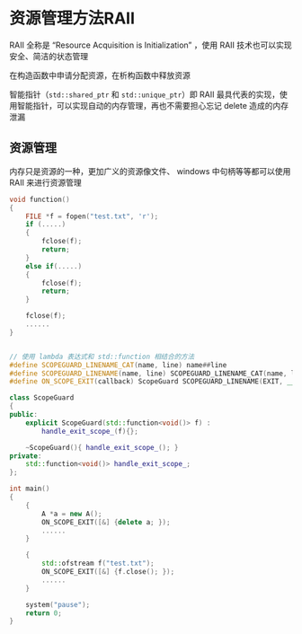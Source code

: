 # 资源管理方法RAII

RAII 全称是 “Resource Acquisition is Initialization” ，使用 RAII 技术也可以实现安全、简洁的状态管理

在构造函数中申请分配资源，在析构函数中释放资源

智能指针（`std::shared_ptr` 和 `std::unique_ptr`）即 RAII 最具代表的实现，使用智能指针，可以实现自动的内存管理，再也不需要担心忘记 delete 造成的内存泄漏

## 资源管理

内存只是资源的一种，更加广义的资源像文件、 windows 中句柄等等都可以使用 RAII 来进行资源管理

```cpp
void function()
{
    FILE *f = fopen("test.txt", 'r');
    if (.....)
    {
        fclose(f);
        return;
    }
    else if(.....)
    {
        fclose(f);
        return;
    }

    fclose(f);
    ......
}


// 使用 lambda 表达式和 std::function 相结合的方法
#define SCOPEGUARD_LINENAME_CAT(name, line) name##line
#define SCOPEGUARD_LINENAME(name, line) SCOPEGUARD_LINENAME_CAT(name, line)
#define ON_SCOPE_EXIT(callback) ScopeGuard SCOPEGUARD_LINENAME(EXIT, __LINE__)(callback)

class ScopeGuard
{
public:
    explicit ScopeGuard(std::function<void()> f) : 
        handle_exit_scope_(f){};

    ~ScopeGuard(){ handle_exit_scope_(); }
private:
    std::function<void()> handle_exit_scope_;
};

int main()
{
    {
        A *a = new A();
        ON_SCOPE_EXIT([&] {delete a; });
        ......
    }

    {
        std::ofstream f("test.txt");
        ON_SCOPE_EXIT([&] {f.close(); });
        ......
    }

    system("pause");
    return 0;
}


```




